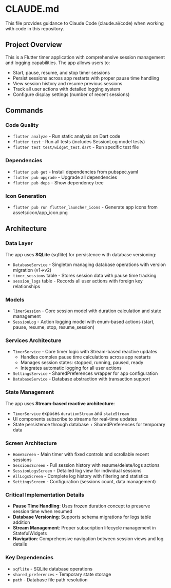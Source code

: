 # CLAUDE.md

This file provides guidance to Claude Code (claude.ai/code) when working with code in this repository.

## Project Overview

This is a Flutter timer application with comprehensive session management and logging capabilities. The app allows users to:
- Start, pause, resume, and stop timer sessions
- Persist sessions across app restarts with proper pause time handling
- View session history and resume previous sessions
- Track all user actions with detailed logging system
- Configure display settings (number of recent sessions)

## Commands

### Code Quality
- `flutter analyze` - Run static analysis on Dart code
- `flutter test` - Run all tests (includes SessionLog model tests)
- `flutter test test/widget_test.dart` - Run specific test file

### Dependencies
- `flutter pub get` - Install dependencies from pubspec.yaml
- `flutter pub upgrade` - Upgrade all dependencies
- `flutter pub deps` - Show dependency tree

### Icon Generation
- `flutter pub run flutter_launcher_icons` - Generate app icons from assets/icon/app_icon.png

## Architecture

### Data Layer
The app uses **SQLite** (sqflite) for persistence with database versioning:
- `DatabaseService` - Singleton managing database operations with version migration (v1→v2)
- `timer_sessions` table - Stores session data with pause time tracking
- `session_logs` table - Records all user actions with foreign key relationships

### Models
- `TimerSession` - Core session model with duration calculation and state management
- `SessionLog` - Action logging model with enum-based actions (start, pause, resume, stop, resume_session)

### Services Architecture
- `TimerService` - Core timer logic with Stream-based reactive updates
  - Handles complex pause time calculations across app restarts
  - Manages session states: stopped, running, paused, ready
  - Integrates automatic logging for all user actions
- `SettingsService` - SharedPreferences wrapper for app configuration
- `DatabaseService` - Database abstraction with transaction support

### State Management
The app uses **Stream-based reactive architecture**:
- `TimerService` exposes `durationStream` and `stateStream`
- UI components subscribe to streams for real-time updates
- State persistence through database + SharedPreferences for temporary data

### Screen Architecture
- `HomeScreen` - Main timer with fixed controls and scrollable recent sessions
- `SessionsScreen` - Full session history with resume/delete/logs actions
- `SessionLogsScreen` - Detailed log view for individual sessions
- `AllLogsScreen` - Complete log history with filtering and statistics
- `SettingsScreen` - Configuration (sessions count, data management)

### Critical Implementation Details
- **Pause Time Handling**: Uses frozen duration concept to preserve session time when resumed
- **Database Versioning**: Supports schema migrations for logs table addition
- **Stream Management**: Proper subscription lifecycle management in StatefulWidgets
- **Navigation**: Comprehensive navigation between session views and log details

### Key Dependencies
- `sqflite` - SQLite database operations
- `shared_preferences` - Temporary state storage
- `path` - Database file path resolution